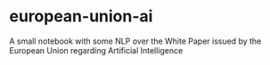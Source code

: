 # european-union-ai
A small notebook with some NLP over the White Paper issued by the European Union regarding Artificial Intelligence
